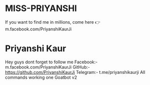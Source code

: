 
#       MISS-PRIYANSHI
If you want to find me in millions, come here
     👉  m.facebook.com/PriyanshiKaurJi
#       Priyanshi Kaur


Hey guys dont forget to follow me
Facebook:- m.facebook.com/PriyanshiKaurJi 
GitHub:- https://github.com/PriyanshiKaurJi
Telegram:- t.me/priyanshikaurji
All commands working one Goatbot v2
